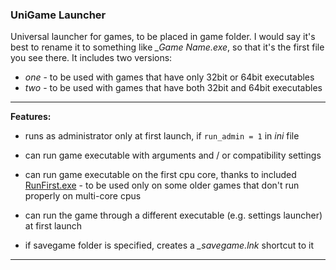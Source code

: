 ### UniGame Launcher

Universal launcher for games, to be placed in game folder. I would say it's best to rename it to something like *_Game Name.exe*, so that it's the first file you see there. It includes two versions:

- *one* - to be used with games that have only 32bit or 64bit executables
- *two* - to be used with games that have both 32bit and 64bit executables

------

**Features:**

- runs as administrator only at first launch, if `run_admin = 1` in *ini* file
- can run game executable with arguments and / or compatibility settings

- can run game executable on the first cpu core, thanks to included [RunFirst.exe](https://www.activeplus.com/products/runfirst) - to be used only on some older games that don't run properly on multi-core cpus
- can run the game through a different executable (e.g. settings launcher) at first launch
- if savegame folder is specified, creates a *_savegame.lnk* shortcut to it

------


